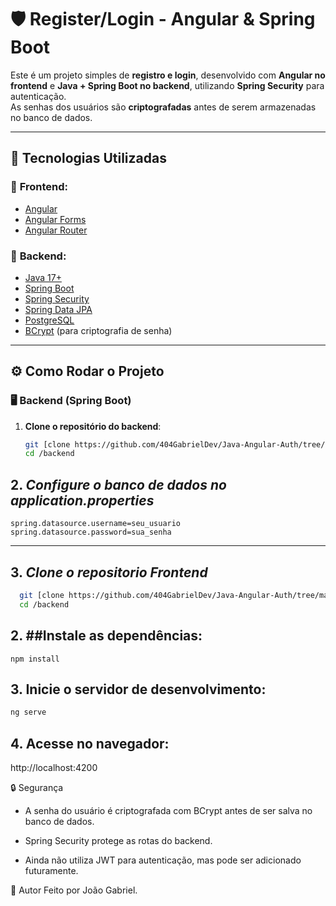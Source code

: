 # 🛡️ Register/Login - Angular & Spring Boot

Este é um projeto simples de **registro e login**, desenvolvido com **Angular no frontend** e **Java + Spring Boot no backend**, utilizando **Spring Security** para autenticação.  
As senhas dos usuários são **criptografadas** antes de serem armazenadas no banco de dados.

---

## 🚀 **Tecnologias Utilizadas**
### 🔹 **Frontend**:
- [Angular](https://angular.io/)
- [Angular Forms](https://angular.io/guide/forms)
- [Angular Router](https://angular.io/guide/router)

### 🔹 **Backend**:
- [Java 17+](https://www.oracle.com/java/)
- [Spring Boot](https://spring.io/projects/spring-boot)
- [Spring Security](https://spring.io/projects/spring-security)
- [Spring Data JPA](https://spring.io/projects/spring-data-jpa)
- [PostgreSQL](https://www.postgresql.org/)
- [BCrypt](https://docs.spring.io/spring-security/reference/features/authentication/password-storage.html) (para criptografia de senha)

---

## ⚙️ **Como Rodar o Projeto**
### 🖥️ **Backend (Spring Boot)**
1. **Clone o repositório do backend**:
   ```bash
   git [clone https://github.com/404GabrielDev/Java-Angular-Auth/tree/backend]
   cd /backend
   ```

## 2. *Configure o banco de dados no application.properties*


```spring.datasource.url=jdbc:postgresql://localhost:5432/seu_banco
spring.datasource.username=seu_usuario
spring.datasource.password=sua_senha
```

---

## 3. *Clone o repositorio Frontend*
 ```bash
   git [clone https://github.com/404GabrielDev/Java-Angular-Auth/tree/master]
   cd /backend
   ```

## 2. ##Instale as dependências:
```
npm install
```

## 3. Inicie o servidor de desenvolvimento:
```bash
ng serve
```

## 4. Acesse no navegador:
http://localhost:4200

🔒 Segurança
* A senha do usuário é criptografada com BCrypt antes de ser salva no banco de dados.

* Spring Security protege as rotas do backend.

* Ainda não utiliza JWT para autenticação, mas pode ser adicionado futuramente.


👤 Autor
Feito por João Gabriel.





